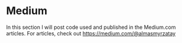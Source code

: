 # Medium
In this section I will post code used and published in the Medium.com articles. For articles, check out https://medium.com/@almasmyrzatay

